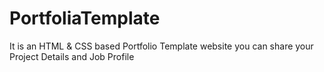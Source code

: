 # PortfoliaTemplate
It is an HTML &amp; CSS based Portfolio Template website you can share your Project Details and Job Profile
